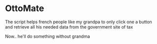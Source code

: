 # OttoMate

The script helps french people like my grandpa to only click one a button and retrieve all his needed data from the government site of tax

Now.. he'll do something without grandma
